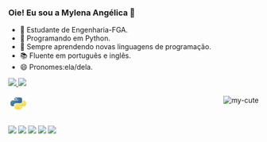 ### Oie! Eu sou a Mylena Angélica 👋

- 🔭 Estudante de Engenharia-FGA.
- 🌼 Programando em Python.
- 🌱 Sempre aprendendo novas linguagens de programação.
- 📚 Fluente em português e inglês.
- 😄 Pronomes:ela/dela.

 <div>
  <a href="https://github.com/mylena-angelica">
  <img height="180em" src="https://github-readme-stats.vercel.app/api?username=mylena-angelica&show_icons=true&theme=cobalt&include_all_commits=true&count_private=true"/>
  <img height="180em" src="https://github-readme-stats.vercel.app/api/top-langs/?username=mylena-angelica&layout=compact&langs_count=7&theme=cobalt"/>
</div>
<div style="display: inline_block"><br>
  <img align="center" alt="My-Python" height="30" width="40" src="https://raw.githubusercontent.com/devicons/devicon/master/icons/python/python-original.svg">
  <img align="right" alt="my-cute" src="https://i.picasion.com/pic91/7822c1d3ce6bb4d78795c771a64459ee.gif">
</div>
  
  ##
 
<div> 
  <a href="https://t.me/Mycoalhada" target="_blank"><img src="https://img.shields.io/badge/Telegram-2CA5E0?style=for-the-badge&logo=telegram&logoColor=white" target="_blank"></a>
  <a href = "mailto:mylenangelica@gmail.com"><img src="https://img.shields.io/badge/Gmail-D14836?style=for-the-badge&logo=gmail&logoColor=white" target="_blank"></a>
  <a href="https://www.linkedin.com/in/mylena-ang%C3%A9lica-b99059213" target="_blank"><img src="https://img.shields.io/badge/-LinkedIn-%230077B5?style=for-the-badge&logo=linkedin&logoColor=white" target="_blank"></a> 
  <a href="https://www.behance.net/mylenaangelica" target="_blank"><img src="https://aleen42.github.io/badges/src/behance.svg" target="_blank"></a>
  <img src="http://ForTheBadge.com/images/badges/built-with-love.svg"
  ![Snake animation](https://github.com/Mylena-angelica/Mylena-angelica/blob/main/.github/workflows/cobrinha.ym)
 
</div>
